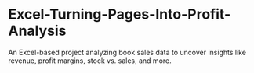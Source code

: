 # Excel-Turning-Pages-Into-Profit-Analysis
An Excel-based project analyzing book sales data to uncover insights like revenue, profit margins, stock vs. sales, and more.
